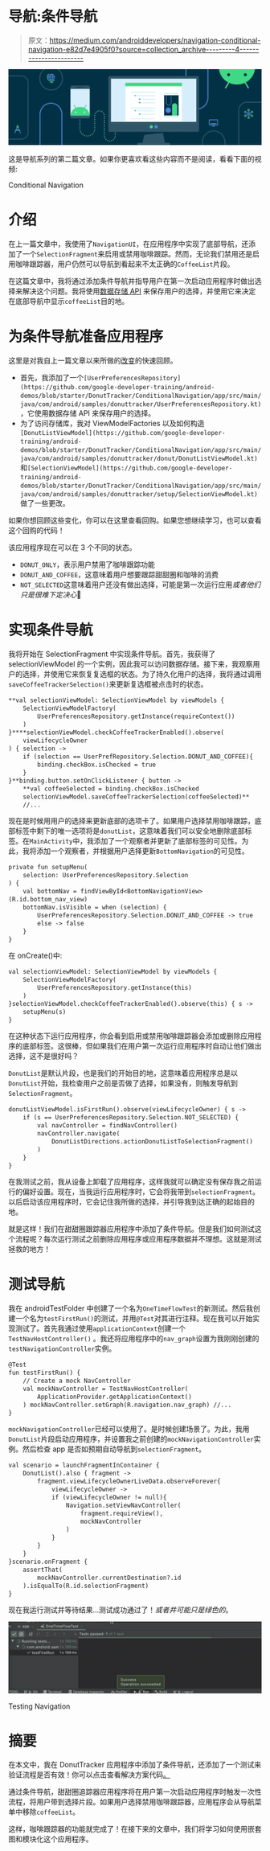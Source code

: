 # 导航:条件导航

> 原文：<https://medium.com/androiddevelopers/navigation-conditional-navigation-e82d7e4905f0?source=collection_archive---------4----------------------->

![](img/78243efcf455993e6100439f3f7a559a.png)

这是导航系列的第二篇文章。如果你更喜欢看这些内容而不是阅读，看看下面的视频:

Conditional Navigation

# 介绍

在上一篇文章中，我使用了`NavigationUI`，在应用程序中实现了底部导航，还添加了一个`SelectionFragment`来启用或禁用咖啡跟踪。然而，无论我们禁用还是启用咖啡跟踪器，用户仍然可以导航到看起来不太正确的`CoffeeList`片段。

在这篇文章中，我将通过添加条件导航并指导用户在第一次启动应用程序时做出选择来解决这个问题。我将使用[数据存储 API](https://developer.android.com/topic/libraries/architecture/datastore) 来保存用户的选择，并使用它来决定在底部导航中显示`coffeeList`目的地。

# 为条件导航准备应用程序

这里是对我自上一篇文章以来所做的[改变](https://github.com/google-developer-training/android-demos/tree/starter/DonutTracker/ConditionalNavigation)的快速回顾。

*   首先，我添加了一个`[UserPreferencesRepository](https://github.com/google-developer-training/android-demos/blob/starter/DonutTracker/ConditionalNavigation/app/src/main/java/com/android/samples/donuttracker/UserPreferencesRepository.kt)`，它使用数据存储 API 来保存用户的选择。
*   为了访问存储库，我对 ViewModelFactories 以及如何构造`[DonutListViewModel](https://github.com/google-developer-training/android-demos/blob/starter/DonutTracker/ConditionalNavigation/app/src/main/java/com/android/samples/donuttracker/donut/DonutListViewModel.kt)`和`[SelectionViewModel](https://github.com/google-developer-training/android-demos/blob/starter/DonutTracker/ConditionalNavigation/app/src/main/java/com/android/samples/donuttracker/setup/SelectionViewModel.kt)`做了一些更改。

如果你想回顾这些变化，你可以在这里查看回购。如果您想继续学习，也可以查看这个回购的代码！

该应用程序现在可以在 3 个不同的状态。

*   `DONUT_ONLY`，表示用户禁用了咖啡跟踪功能
*   `DONUT_AND_COFFEE`，这意味着用户想要跟踪甜甜圈和咖啡的消费
*   `NOT_SELECTED`这意味着用户还没有做出选择，可能是第一次运行应用*或者他们只是很难下定决心*🤷

# 实现条件导航

我将开始在 SelectionFragment 中实现条件导航。首先，我获得了 selectionViewModel 的一个实例，因此我可以访问数据存储。接下来，我观察用户的选择，并使用它来恢复复选框的状态。为了持久化用户的选择，我将通过调用`saveCoffeeTrackerSelection()`来更新复选框被点击时的状态。

```
**val selectionViewModel: SelectionViewModel by viewModels {
    SelectionViewModelFactory(
        UserPreferencesRepository.getInstance(requireContext())
    )
}****selectionViewModel.checkCoffeeTrackerEnabled().observe(
    viewLifecycleOwner
) { selection ->
    if (selection == UserPrefRepository.Selection.DONUT_AND_COFFEE){
        binding.checkBox.isChecked = true
    }
}**binding.button.setOnClickListener { button ->
    **val coffeeSelected = binding.checkBox.isChecked                
    selectionViewModel.saveCoffeeTrackerSelection(coffeeSelected)**
    //...
```

现在是时候用用户的选择来更新底部的选项卡了。如果用户选择禁用咖啡跟踪，底部标签中剩下的唯一选项将是`donutList`，这意味着我们可以安全地删除底部标签。在`MainActivity`中，我添加了一个观察者并更新了底部标签的可见性。为此，我将添加一个观察者，并根据用户选择更新`BottomNavigation`的可见性。

```
private fun setupMenu(
    selection: UserPreferencesRepository.Selection
) {
    val bottomNav = findViewById<BottomNavigationView>(R.id.bottom_nav_view)
    bottomNav.isVisible = when (selection) {
        UserPreferencesRepository.Selection.DONUT_AND_COFFEE -> true
        else -> false
    }
}
```

在 onCreate()中:

```
val selectionViewModel: SelectionViewModel by viewModels {
    SelectionViewModelFactory(
        UserPreferencesRepository.getInstance(this)
    )
}selectionViewModel.checkCoffeeTrackerEnabled().observe(this) { s ->
    setupMenu(s)
}
```

在这种状态下运行应用程序，你会看到启用或禁用咖啡跟踪器会添加或删除应用程序的底部标签。这很棒，但如果我们在用户第一次运行应用程序时自动让他们做出选择，这不是很好吗？

`DonutList`是默认片段，也是我们的开始目的地，这意味着应用程序总是以`DonutList`开始，我检查用户之前是否做了选择，如果没有，则触发导航到`SelectionFragment`。

```
donutListViewModel.isFirstRun().observe(viewLifecycleOwner) { s ->
    if (s == UserPreferencesRepository.Selection.NOT_SELECTED) {
        val navController = findNavController()
        navController.navigate(
            DonutListDirections.actionDonutListToSelectionFragment()
        )
    }
}
```

在我测试之前，我从设备上卸载了应用程序，这样我就可以确定没有保存我之前运行的偏好设置。现在，当我运行应用程序时，它会将我带到`selectionFragment`。以后启动该应用程序时，它会记住我所做的选择，并引导我到达正确的起始目的地。

就是这样！我们在甜甜圈跟踪器应用程序中添加了条件导航。但是我们如何测试这个流程呢？每次运行测试之前删除应用程序或应用程序数据并不理想。这就是测试拯救的地方！

# 测试导航

我在 androidTestFolder 中创建了一个名为`OneTimeFlowTest`的新测试。然后我创建一个名为`testFirstRun()`的测试，并用`@Test`对其进行注释。现在我可以开始实现测试了。首先我通过使用`applicationContext`创建一个`TestNavHostController()` 。我还将应用程序中的`nav_graph`设置为我刚刚创建的`testNavigationController`实例。

```
@Test
fun testFirstRun() {
    // Create a mock NavController
    val mockNavController = TestNavHostController(
        ApplicationProvider.getApplicationContext()
    ) mockNavController.setGraph(R.navigation.nav_graph) //...
}
```

`mockNavigationController`已经可以使用了。是时候创建场景了。为此，我用`DonutList`片段启动应用程序，并设置我之前创建的`mockNavigationController`实例。然后检查 app 是否如预期自动导航到`selectionFragment`。

```
val scenario = launchFragmentInContainer {
    DonutList().also { fragment ->
        fragment.viewLifecycleOwnerLiveData.observeForever{   
            viewLifecycleOwner ->
            if (viewLifecycleOwner != null){
                Navigation.setViewNavController(
                    fragment.requireView(), 
                    mockNavController
                )
            }
        }
    }
}scenario.onFragment {
    assertThat(
        mockNavController.currentDestination?.id
    ).isEqualTo(R.id.selectionFragment)
}
```

现在我运行测试并等待结果…测试成功通过了！*或者井可能只是绿色的*。

![](img/a1db1e4e9b3d79b45531f5fde10481e7.png)

Testing Navigation

# 摘要

在本文中，我在 DonutTracker 应用程序中添加了条件导航，还添加了一个测试来验证流程是否有效！你可以点击查看解决方案代码[。](https://github.com/google-developer-training/android-demos/tree/main/DonutTracker/ConditionalNavigation)

通过条件导航，甜甜圈追踪器应用程序将在用户第一次启动应用程序时触发一次性流程，将用户带到选择片段。如果用户选择禁用咖啡跟踪器，应用程序会从导航菜单中移除`coffeeList`。

这样，咖啡跟踪器的功能就完成了！在接下来的文章中，我们将学习如何使用嵌套图和模块化这个应用程序。